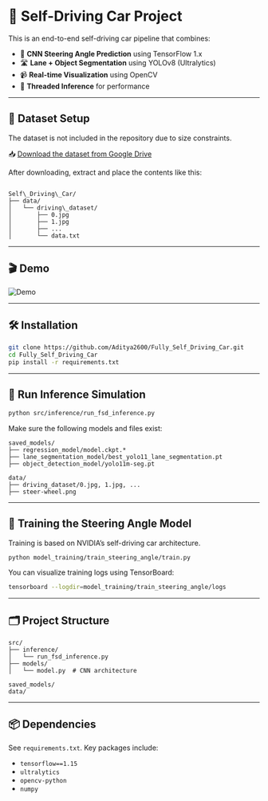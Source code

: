 


# 🚗 Self-Driving Car Project

This is an end-to-end self-driving car pipeline that combines:

- 🧠 **CNN Steering Angle Prediction** using TensorFlow 1.x  
- 🛣️ **Lane + Object Segmentation** using YOLOv8 (Ultralytics)  
- 📹 **Real-time Visualization** using OpenCV  
- 🔁 **Threaded Inference** for performance

---

## 📂 Dataset Setup

The dataset is not included in the repository due to size constraints.

📥 [Download the dataset from Google Drive](https://drive.google.com/file/d/1PZWa6H0i1PCH9zuYcIh5Ouk_p-9Gh58B/view?usp=sharing)

After downloading, extract and place the contents like this:

```

Self\_Driving\_Car/
├── data/
│   └── driving\_dataset/
│       ├── 0.jpg
│       ├── 1.jpg
│       ├── ...
│       └── data.txt

````

---

## 🎬 Demo

![Demo](demo_output.gif)

---

## 🛠️ Installation

```bash
git clone https://github.com/Aditya2600/Fully_Self_Driving_Car.git
cd Fully_Self_Driving_Car
pip install -r requirements.txt
````

---

## 🚀 Run Inference Simulation

```bash
python src/inference/run_fsd_inference.py
```

Make sure the following models and files exist:

```
saved_models/
├── regression_model/model.ckpt.*
├── lane_segmentation_model/best_yolo11_lane_segmentation.pt
├── object_detection_model/yolo11m-seg.pt

data/
├── driving_dataset/0.jpg, 1.jpg, ...
├── steer-wheel.png
```

---

## 🧠 Training the Steering Angle Model

Training is based on NVIDIA’s self-driving car architecture.

```bash
python model_training/train_steering_angle/train.py
```

You can visualize training logs using TensorBoard:

```bash
tensorboard --logdir=model_training/train_steering_angle/logs
```

---

## 🗂️ Project Structure

```
src/
├── inference/
│   └── run_fsd_inference.py
├── models/
│   └── model.py  # CNN architecture

saved_models/
data/
```

---

## 📦 Dependencies

See `requirements.txt`. Key packages include:

* `tensorflow==1.15`
* `ultralytics`
* `opencv-python`
* `numpy`





